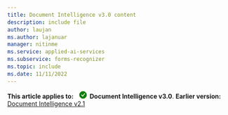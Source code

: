 ```yaml
---
title: Document Intelligence v3.0 content
description: include file
author: laujan
ms.author: lajanuar
manager: nitinme
ms.service: applied-ai-services
ms.subservice: forms-recognizer
ms.topic: include
ms.date: 11/11/2022
---
```


**This article applies to:** ![Document Intelligence v3.0 checkmark](../media/yes-icon.png) **Document Intelligence v3.0**. **Earlier version:** [Document Intelligence v2.1](?view=form-recog-2.1.0&preserve-view=true)
